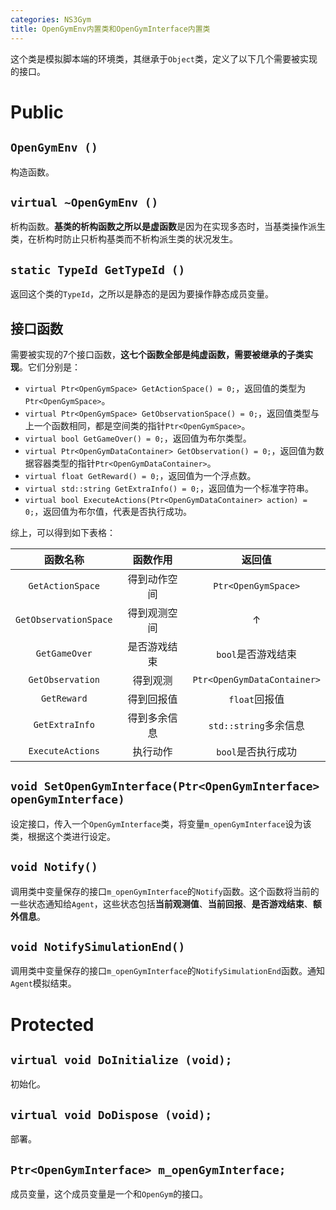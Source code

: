 ```yaml
---
categories: NS3Gym
title: OpenGymEnv内置类和OpenGymInterface内置类
---
```


这个类是模拟脚本端的环境类，其继承于`Object`类，定义了以下几个需要被实现的接口。

# Public

## `OpenGymEnv ()`

构造函数。

## `virtual ~OpenGymEnv ()`

析构函数。**基类的析构函数之所以是虚函数**是因为在实现多态时，当基类操作派生类，在析构时防止只析构基类而不析构派生类的状况发生。

## `static TypeId GetTypeId ()`

返回这个类的`TypeId`，之所以是静态的是因为要操作静态成员变量。

## 接口函数

需要被实现的7个接口函数，**这七个函数全部是纯虚函数，需要被继承的子类实现**。它们分别是：

- `virtual Ptr<OpenGymSpace> GetActionSpace() = 0;`，返回值的类型为`Ptr<OpenGymSpace>`。
- `virtual Ptr<OpenGymSpace> GetObservationSpace() = 0;`，返回值类型与上一个函数相同，都是空间类的指针`Ptr<OpenGymSpace>`。
- `virtual bool GetGameOver() = 0;`，返回值为布尔类型。
- `virtual Ptr<OpenGymDataContainer> GetObservation() = 0;`，返回值为数据容器类型的指针`Ptr<OpenGymDataContainer>`。
- `virtual float GetReward() = 0;`，返回值为一个浮点数。
- `virtual std::string GetExtraInfo() = 0;`，返回值为一个标准字符串。
- `virtual bool ExecuteActions(Ptr<OpenGymDataContainer> action) = 0;`，返回值为布尔值，代表是否执行成功。

综上，可以得到如下表格：

|       函数名称        |   函数作用   |           返回值            |
| :-------------------: | :----------: | :-------------------------: |
|   `GetActionSpace`    | 得到动作空间 |     `Ptr<OpenGymSpace>`     |
| `GetObservationSpace` | 得到观测空间 |              ↑              |
|     `GetGameOver`     | 是否游戏结束 |     `bool`是否游戏结束      |
|   `GetObservation`    |   得到观测   | `Ptr<OpenGymDataContainer>` |
|      `GetReward`      |  得到回报值  |        `float`回报值        |
|    `GetExtraInfo`     | 得到多余信息 |    `std::string`多余信息    |
|   `ExecuteActions`    |   执行动作   |     `bool`是否执行成功      |

## `void SetOpenGymInterface(Ptr<OpenGymInterface> openGymInterface)`

设定接口，传入一个`OpenGymInterface`类，将变量`m_openGymInterface`设为该类，根据这个类进行设定。

## `void Notify()`

调用类中变量保存的接口`m_openGymInterface`的`Notify`函数。这个函数将当前的一些状态通知给`Agent`，这些状态包括**当前观测值**、**当前回报**、**是否游戏结束**、**额外信息**。

## `void NotifySimulationEnd()`

调用类中变量保存的接口`m_openGymInterface`的`NotifySimulationEnd`函数。通知`Agent`模拟结束。

# Protected

## `virtual void DoInitialize (void);`

初始化。

## `virtual void DoDispose (void);`

部署。

## `Ptr<OpenGymInterface> m_openGymInterface;`

成员变量，这个成员变量是一个和`OpenGym`的接口。